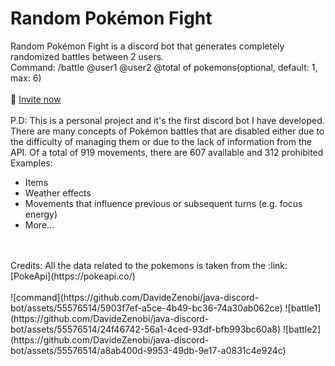 # Random Pokémon Fight

Random Pokémon Fight is a discord bot that generates completely randomized battles between 2 users.
<br>
Command: /battle @user1 @user2 @total of pokemons(optional, default: 1, max: 6)
<br>
<br>
:link: [Invite now](https://discord.com/oauth2/authorize?client_id=1230548300944510997&permissions=2147485696&scope=bot)
<br>
<br>
P.D: This is a personal project and it's the first discord bot I have developed. There are many concepts of Pokémon battles that are disabled either due to the difficulty of managing them or due to the lack of information from the API. Of a total of 919 movements, there are 607 available and 312 prohibited
<br>
Examples:
- Items
- Weather effects
- Movements that influence previous or subsequent turns (e.g. focus energy)
- More...
<br>
<br>
Credits: All the data related to the pokemons is taken from the :link: [PokeApi](https://pokeapi.co/)
<br>
<br> 
![command](https://github.com/DavideZenobi/java-discord-bot/assets/55576514/5903f7ef-a5ce-4b49-bc36-74a30ab062ce) 
![battle1](https://github.com/DavideZenobi/java-discord-bot/assets/55576514/24f46742-56a1-4ced-93df-bfb993bc60a8) 
![battle2](https://github.com/DavideZenobi/java-discord-bot/assets/55576514/a8ab400d-9953-49db-9e17-a0831c4e924c) 

